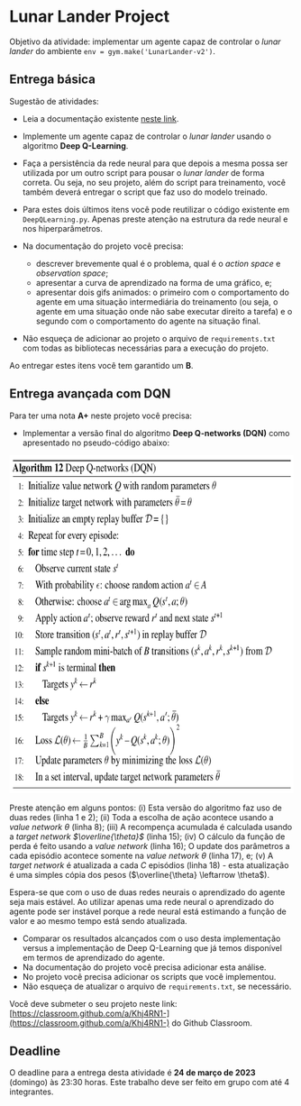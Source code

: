# Lunar Lander Project

Objetivo da atividade: implementar um agente capaz de controlar o *lunar lander* do ambiente `env = gym.make('LunarLander-v2')`. 

## Entrega básica

Sugestão de atividades: 

* Leia a documentação existente [neste link](https://gymnasium.farama.org/environments/box2d/lunar_lander/). 

* Implemente um agente capaz de controlar o *lunar lander* usando o algoritmo **Deep Q-Learning**. 

* Faça a persistência da rede neural para que depois a mesma possa ser utilizada por um outro script para pousar o *lunar lander* de forma correta. Ou seja, no seu projeto, além do script para treinamento, você também deverá entregar o script que faz uso do modelo treinado. 

* Para estes dois últimos itens você pode reutilizar o código existente em `DeepQLearning.py`. Apenas preste atenção na estrutura da rede neural e nos hiperparâmetros.

* Na documentação do projeto você precisa:
    * descrever brevemente qual é o problema, qual é o *action space* e *observation space*;
    * apresentar a curva de aprendizado na forma de uma gráfico, e;
    * apresentar dois gifs animados: o primeiro com o comportamento do agente em uma situação intermediária do treinamento (ou seja, o agente em uma situação onde não sabe executar direito a tarefa) e o segundo com o comportamento do agente na situação final.

* Não esqueça de adicionar ao projeto o arquivo de `requirements.txt` com todas as bibliotecas necessárias para a execução do projeto. 

Ao entregar estes itens você tem garantido um **B**. 

## Entrega avançada com DQN

Para ter uma nota **A+** neste projeto você precisa: 

* Implementar a versão final do algoritmo **Deep Q-networks (DQN)** como apresentado no pseudo-código abaixo: 

<img src="./figures/dqn_pseudo_codigo.png"  style="height:600px;"/> 

Preste atenção em alguns pontos: (i) Esta versão do algoritmo faz uso de duas redes (linha 1 e 2); (ii) Toda a escolha de ação acontece usando a *value network $\theta$* (linha 8); (iii) A recompença acumulada é calculada usando a *target network $\overline{\theta}$* (linha 15); (iv) O cálculo da função de perda é feito usando a *value network* (linha 16); O update dos parâmetros a cada episódio acontece somente na *value network $\theta$* (linha 17), e; (v) A *target network* é atualizada a cada $C$ episódios (linha 18) - esta atualização é uma simples cópia dos pesos ($\overline{\theta} \leftarrow \theta$).

Espera-se que com o uso de duas redes neurais o aprendizado do agente seja mais estável. Ao utilizar apenas uma rede neural o aprendizado do agente pode ser instável porque a rede neural está estimando a função de valor e ao mesmo tempo está sendo atualizada.

* Comparar os resultados alcançados com o uso desta implementação versus a implementação de Deep Q-Learning que já temos disponível em termos de aprendizado do agente. 
* Na documentação do projeto você precisa adicionar esta análise.
* No projeto você precisa adicionar os scripts que você implementou. 
* Não esqueça de atualizar o arquivo de `requirements.txt`, se necessário. 

Você deve submeter o seu projeto neste link: [https://classroom.github.com/a/Khj4RN1-](https://classroom.github.com/a/Khj4RN1-) do Github Classroom. 

## Deadline

O deadline para a entrega desta atividade é **24 de março de 2023** (domingo) às 23:30 horas. Este trabalho deve ser feito em grupo com até 4 integrantes.



